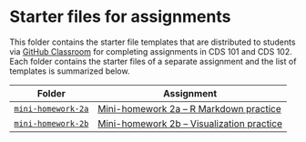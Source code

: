 # Starter files for assignments

This folder contains the starter file templates that are distributed to students via [GitHub Classroom][github-classroom] for completing assignments in CDS 101 and CDS 102.
Each folder contains the starter files of a separate assignment and the list of templates is summarized below.

| Folder                                 | Assignment                                             |
| -----------------                      | -----------------------------------------              |
| [`mini-homework-2a`](mini-homework-2a) | [Mini-homework 2a – R Markdown practice][minihw-2a]    |
| [`mini-homework-2b`](mini-homework-2b) | [Mini-homework 2b – Visualization practice][minihw-2b] |

[minihw-2a]: https://www.cds101.com/assignments/minihw02a-rmarkdown-practice/
[minihw-2b]: https://www.cds101.com/assignments/minihw02b-visualization-practice/
[github-classroom]: https://classroom.github.com
